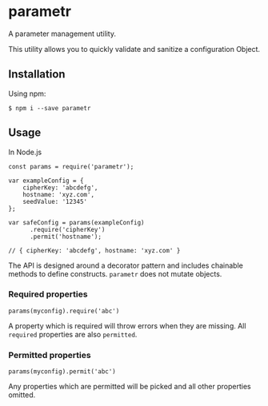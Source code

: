 # parametr
A parameter management utility.

This utility allows you to quickly validate and sanitize a configuration Object.  



## Installation

Using npm:

```
$ npm i --save parametr
```



## Usage

In Node.js

```
const params = require('parametr');

var exampleConfig = { 
	cipherKey: 'abcdefg', 
	hostname: 'xyz.com',
	seedValue: '12345'
};

var safeConfig = params(exampleConfig)
      .require('cipherKey')
      .permit('hostname');
      
// { cipherKey: 'abcdefg', hostname: 'xyz.com' }
```

The API is designed around a decorator pattern and includes chainable methods to define constructs.  `parametr` does not mutate objects.  

### Required properties

```
params(myconfig).require('abc')
```

A property which is required will throw errors when they are missing.  All `required` properties are also `permitted`.  

### Permitted properties

```
params(myconfig).permit('abc')
```

Any properties which are permitted will be picked and all other properties omitted.  



